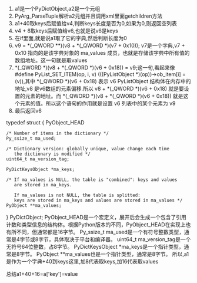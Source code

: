 1. a1是一个PyDictObject,a2是一个元组
2. PyArg_ParseTuple解析a2元组并且调用xml里面getchildren方法
3. a1+40取keys后赋值给v4,判断keys长度是否为0,如果为0,则返回空列表
4. v4 + 8取keys后赋值给v6,也就是说v6是keys
5. 在if里面,就是说a1取了它的字典,然后判断长度为0
6. v9 = *(_QWORD **)(v8 + *(_QWORD *)(v7 + 0x10)); v7是一个字典,v7 + 0x10 指向的是该字典对象的 ma_values 成员，也就是存储该字典中所有值的数组地址。这一句就是取values
7. *(_QWORD *)(v8 + *(_QWORD *)(v6 + 0x18)) = v9;这一句,看起来像#define PyList_SET_ITEM(op, i, v) (((PyListObject *)(op))->ob_item[i] = (v)),其中 *(_QWORD *)(v6 + 0x18) 表示 v6  PyListObject 结构体在内存中的地址,v8 是v6数组的元素偏移.所以 v8 + *(_QWORD *)(v6 + 0x18) 就是要设置的元素的地址。而 *(_QWORD *)(v8 + *(_QWORD *)(v6 + 0x18)) 就是这个元素的值。所以这个语句的作用就是设置 v6 列表中的某个元素为 v9
8. 最后返回v6

typedef struct {
    PyObject_HEAD

    /* Number of items in the dictionary */
    Py_ssize_t ma_used;

    /* Dictionary version: globally unique, value change each time
       the dictionary is modified */
    uint64_t ma_version_tag;

    PyDictKeysObject *ma_keys;

    /* If ma_values is NULL, the table is "combined": keys and values
       are stored in ma_keys.

       If ma_values is not NULL, the table is splitted:
       keys are stored in ma_keys and values are stored in ma_values */
    PyObject **ma_values;
} PyDictObject;
PyObject_HEAD是一个宏定义，展开后会生成一个包含了引用计数和类型信息的结构体。根据Python版本的不同，PyObject_HEAD在实现上也有所不同，但通常都是16字节。
Py_ssize_t ma_used是一个有符号整数类型，通常是4字节或8字节，具体取决于平台和编译器。
uint64_t ma_version_tag是一个无符号64位整数，占8字节。
PyDictKeysObject *ma_keys是一个指针类型，通常是8字节。
PyObject **ma_values也是一个指针类型，通常是8字节。
所以,a1是作为一个字典+40到keys这里,加8代表取keys,加16代表取values

总结a1+40+16=a['key']=value